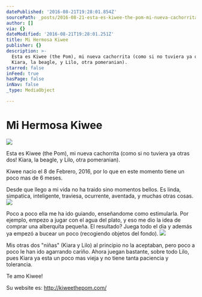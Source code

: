 ```yaml
---
datePublished: '2016-08-21T19:28:01.854Z'
sourcePath: _posts/2016-08-21-esta-es-kiwee-the-pom-mi-nueva-cachorrita-como-si-no-tuv.md
author: []
via: {}
dateModified: '2016-08-21T19:28:01.251Z'
title: Mi Hermosa Kiwee
publisher: {}
description: >-
  Esta es Kiwee (the Pom), mi nueva cachorrita (como si no tuviera ya otras dos!
  Kiara, la beagle, y Lilo, otra pomeranian).
starred: false
inFeed: true
hasPage: false
inNav: false
_type: MediaObject

---
```

# Mi Hermosa Kiwee
![](https://the-grid-user-content.s3-us-west-2.amazonaws.com/3284ff60-de2e-41be-9879-163ad8fc1447.jpg)

Esta es Kiwee (the Pom), mi nueva cachorrita (como si no tuviera ya otras dos! Kiara, la beagle, y Lilo, otra pomeranian).

Kiwee nacio el 8 de Febrero, 2016, por lo que en este momento tiene un poco mas de 6 meses.

Desde que llego a mi vida no ha traido sino momentos bellos. Es linda, simpatica, inteligente, traviesa, ocurrente, aventada, y muchas otras cosas.
![](https://the-grid-user-content.s3-us-west-2.amazonaws.com/4b3695b5-bb84-4c5c-82c0-aab596396109.jpg)

Poco a poco ella me ha ido guiando, enseñandome como estimularla. Por ejemplo, empezo a jugar con el agua del plato, y eso me dio la idea de comprar una alberquita pequeña. El resultado? Juega todo el dia y además ya empezó a bucear un poco (recogiendo objetos del fondo).
![](https://the-grid-user-content.s3-us-west-2.amazonaws.com/49757c1e-a013-4755-8433-cdae3579bb53.jpg)

Mis otras dos "niñas" (Kiara y Lilo) al principio no la aceptaban, pero poco a poco le han ido agarrando cariño. Ahora juegan bastante, sobre todo Lilo, pues Kiara ya esta un poco mas vieja y no tiene tanta paciencia y tolerancia.

Te amo Kiwee!

Su website es: http://kiweethepom.com/